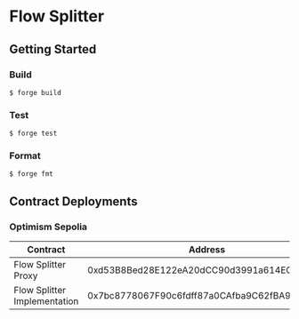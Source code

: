 # Flow Splitter

## Getting Started

### Build

```shell
$ forge build
```

### Test

```shell
$ forge test
```

### Format

```shell
$ forge fmt
```

## Contract Deployments

### Optimism Sepolia

<table>
<thead>
    <tr>
        <th>Contract</th>
        <th>Address</th>
    </tr>
</thead>
<tbody>
    <tr>
        <td>Flow Splitter Proxy</td>
        <td>0xd53B8Bed28E122eA20dCC90d3991a614EC163a21</td>
    </tr>
    <tr>
        <td>Flow Splitter Implementation</td>
        <td>0x7bc8778067F90c6fdff87a0CAfba9C62fBA907d5</td>
    </tr>
</tbody>
</table>
